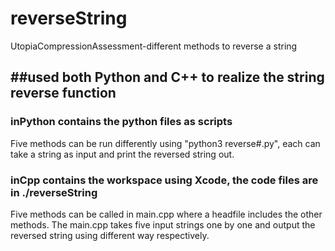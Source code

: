 # reverseString
UtopiaCompressionAssessment-different methods to reverse a string

##used both Python and C++ to realize the string reverse function
---
### inPython contains the python files as scripts
Five methods can be run differently using "python3 reverse#.py", each can take a string as input and print the reversed string out.

### inCpp contains the workspace using Xcode, the code files are in ./reverseString
Five methods can be called in main.cpp where a headfile includes the other methods.
The main.cpp takes five input strings one by one and output the reversed string
using different way respectively.
